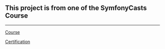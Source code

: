 ## This project is from one of the SymfonyCasts Course

---
[Course](https://symfonycasts.com/screencast/symfony)

[Certification](https://symfonycasts.com/certificates/3A6BE83EC141)